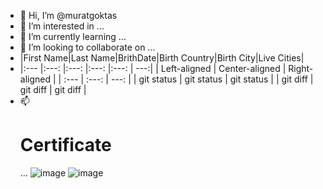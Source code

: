 - 👋 Hi, I’m @muratgoktas
- 👀 I’m interested in ...
- 🌱 I’m currently learning ...
- 💞️ I’m looking to collaborate on ...
- |First Name|Last Name|BrithDate|Birth Country|Birth City|Live Cities|
- |:---      |:---:    |:---:    |:---:        |:---:     |       ---:|
| Left-aligned | Center-aligned | Right-aligned |
| :---         |     :---:      |          ---: |
| git status   | git status     | git status    |
| git diff     | git diff       | git diff      |
- 📫 <h1>Certificate</h1>...
![image](https://user-images.githubusercontent.com/77151500/120507094-2fa63380-c3cf-11eb-9705-04b4cec51279.png)
![image](https://user-images.githubusercontent.com/77151500/120518553-5f0e6d80-c3da-11eb-8dce-1d1493807092.png)




<!---
muratgoktas/muratgoktas is a ✨ special ✨ repository because its `README.md` (this file) appears on your GitHub profile.
You can click the Preview link to take a look at your changes.
--->
